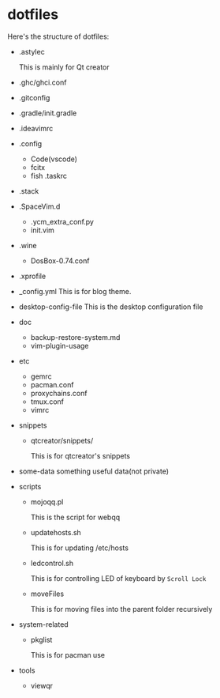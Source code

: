 # dotfiles

Here's the structure of dotfiles:

- .astylec
	
	This is mainly for Qt creator
	
- .ghc/ghci.conf
- .gitconfig
- .gradle/init.gradle
- .ideavimrc
- .config
    - Code(vscode)
    - fcitx
    - fish
  .taskrc
- .stack
- .SpaceVim.d
    - .ycm_extra_conf.py
    - init.vim
- .wine
    - DosBox-0.74.conf
- .xprofile
- _config.yml
        This is for blog theme.
- desktop-config-file
        This is the desktop configuration file
- doc
    - backup-restore-system.md
    - vim-plugin-usage

- etc
    - gemrc
    - pacman.conf
    - proxychains.conf
    - tmux.conf
    - vimrc
	
- snippets
	- qtcreator/snippets/
	
		This is for qtcreator's snippets

- some-data
  something useful data(not private)

- scripts
    - mojoqq.pl

        This is the script for webqq

    - updatehosts.sh

        This is for updating /etc/hosts

    - ledcontrol.sh

        This is for controlling LED of keyboard by `Scroll Lock` 

    - moveFiles

        This is for moving files into the parent folder recursively

- system-related
    - pkglist
        
        This is for pacman use

- tools
    - viewqr
